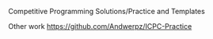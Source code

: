 Competitive Programming Solutions/Practice and Templates

Other work https://github.com/Andwerpz/ICPC-Practice
